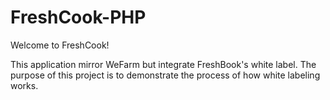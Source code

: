 FreshCook-PHP
==========

Welcome to FreshCook! 

This application mirror WeFarm but integrate FreshBook's white label. The purpose of this project is to demonstrate the process of how white labeling works. 